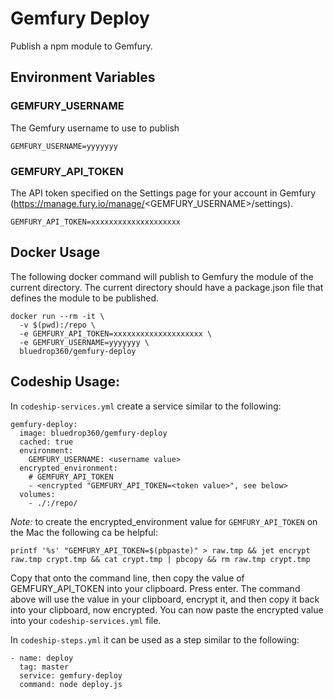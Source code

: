 # Gemfury Deploy

Publish a npm module to Gemfury.

## Environment Variables

### GEMFURY_USERNAME

The Gemfury username to use to publish

    GEMFURY_USERNAME=yyyyyyy

### GEMFURY_API_TOKEN

The API token specified on the Settings page for your account in Gemfury (https://manage.fury.io/manage/<GEMFURY_USERNAME>/settings).

    GEMFURY_API_TOKEN=xxxxxxxxxxxxxxxxxxxx

## Docker Usage

The following docker command will publish to Gemfury the module of the current directory. The current directory should have a package.json file that defines the module to be published.

    docker run --rm -it \
      -v $(pwd):/repo \
      -e GEMFURY_API_TOKEN=xxxxxxxxxxxxxxxxxxxx \
      -e GEMFURY_USERNAME=yyyyyyy \
      bluedrop360/gemfury-deploy

## Codeship Usage:

In `codeship-services.yml` create a service similar to the following:

    gemfury-deploy:
      image: bluedrop360/gemfury-deploy
      cached: true
      environment:
        GEMFURY_USERNAME: <username value>
      encrypted_environment:
        # GEMFURY_API_TOKEN
        - <encrypted "GEMFURY_API_TOKEN=<token value>", see below>
      volumes:
        - ./:/repo/

*Note:* to create the encrypted_environment value for `GEMFURY_API_TOKEN` on the Mac the following ca be helpful:

    printf '%s' "GEMFURY_API_TOKEN=$(pbpaste)" > raw.tmp && jet encrypt raw.tmp crypt.tmp && cat crypt.tmp | pbcopy && rm raw.tmp crypt.tmp

Copy that onto the command line, then copy the value of GEMFURY_API_TOKEN into your clipboard. Press enter. The command above will use the value in your clipboard, encrypt it, and then copy it back into your clipboard, now encrypted. You can now paste the encrypted value into your `codeship-services.yml` file.

In `codeship-steps.yml` it can be used as a step similar to the following:

    - name: deploy
      tag: master
      service: gemfury-deploy
      command: node deploy.js
